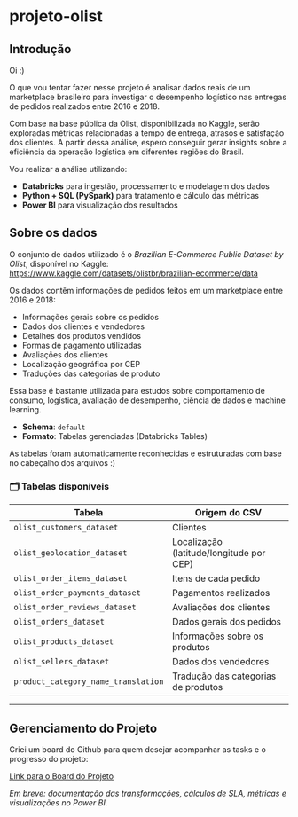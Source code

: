 # projeto-olist

## Introdução

Oi :) 

O que vou tentar fazer nesse projeto é analisar dados reais de um marketplace brasileiro para investigar o desempenho logístico nas entregas de pedidos realizados entre 2016 e 2018.

Com base na base pública da Olist, disponibilizada no Kaggle, serão exploradas métricas relacionadas a tempo de entrega, atrasos e satisfação dos clientes. A partir dessa análise, espero conseguir gerar insights sobre a eficiência da operação logística em diferentes regiões do Brasil.

Vou realizar a análise utilizando:

- **Databricks** para ingestão, processamento e modelagem dos dados
- **Python + SQL (PySpark)** para tratamento e cálculo das métricas
- **Power BI** para visualização dos resultados

## Sobre os dados

O conjunto de dados utilizado é o *Brazilian E-Commerce Public Dataset by Olist*, disponível no Kaggle:  
https://www.kaggle.com/datasets/olistbr/brazilian-ecommerce/data

Os dados contêm informações de pedidos feitos em um marketplace entre 2016 e 2018:
- Informações gerais sobre os pedidos
- Dados dos clientes e vendedores
- Detalhes dos produtos vendidos
- Formas de pagamento utilizadas
- Avaliações dos clientes
- Localização geográfica por CEP
- Traduções das categorias de produto

Essa base é bastante utilizada para estudos sobre comportamento de consumo, logística, avaliação de desempenho, ciência de dados e machine learning.

- **Schema**: `default`
- **Formato**: Tabelas gerenciadas (Databricks Tables)

As tabelas foram automaticamente reconhecidas e estruturadas com base no cabeçalho dos arquivos :)

### 🗂️ Tabelas disponíveis

| Tabela                                 | Origem do CSV |
|----------------------------------------|----------------|
| `olist_customers_dataset`              | Clientes |
| `olist_geolocation_dataset`            | Localização (latitude/longitude por CEP) |
| `olist_order_items_dataset`            | Itens de cada pedido |
| `olist_order_payments_dataset`         | Pagamentos realizados |
| `olist_order_reviews_dataset`          | Avaliações dos clientes |
| `olist_orders_dataset`                 | Dados gerais dos pedidos |
| `olist_products_dataset`               | Informações sobre os produtos |
| `olist_sellers_dataset`                | Dados dos vendedores |
| `product_category_name_translation`    | Tradução das categorias de produtos |

---
## Gerenciamento do Projeto

Criei um board do Github para quem desejar acompanhar as tasks e o progresso do projeto:

[Link para o Board do Projeto](https://github.com/users/marianamoledo/projects/1)

*Em breve: documentação das transformações, cálculos de SLA, métricas e visualizações no Power BI.*
